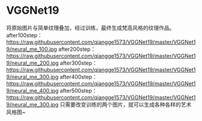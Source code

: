 # VGGNet19
将原始图片与简单纹理叠加，经过训练，最终生成梵高风格的纹理作品。
after100step：
https://raw.githubusercontent.com/qiangge1573/VGGNet19/master/VGGNet19/neural_me_100.jpg
after200step：
https://raw.githubusercontent.com/qiangge1573/VGGNet19/master/VGGNet19/neural_me_200.jpg
after300step：
https://raw.githubusercontent.com/qiangge1573/VGGNet19/master/VGGNet19/neural_me_300.jpg
after400step：
https://raw.githubusercontent.com/qiangge1573/VGGNet19/master/VGGNet19/neural_me_400.jpg
after500step：
https://raw.githubusercontent.com/qiangge1573/VGGNet19/master/VGGNet19/neural_me_300.jpg
只需要改变训练的两个图片，就可以生成各种各样的艺术风格图~
